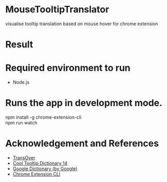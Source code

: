 # MouseTooltipTranslator   
visualise tooltip translation based on mouse hover for chrome extension   


# Result   



# Required environment to run    
- Node.js   


# Runs the app in development mode.
npm install -g chrome-extension-cli    
npm run watch     





# Acknowledgement and References  
- [TransOver](https://github.com/artemave/translate_onhover)    
- [Cool Tooltip Dictionary 14](https://github.com/yakolla/HoveringDictionary)    
- [Google Dictionary (by Google)](https://chrome.google.com/webstore/detail/google-dictionary-by-goog/mgijmajocgfcbeboacabfgobmjgjcoja?hl=en)   
- [Chrome Extension CLI](https://www.npmjs.com/package/chrome-extension-cli)    
